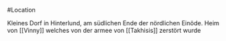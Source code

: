 #Location 

Kleines Dorf in Hinterlund, am südlichen Ende der nördlichen Einöde. 
Heim von [[Vinny]] welches von der armee von [[Takhisis]] zerstört wurde